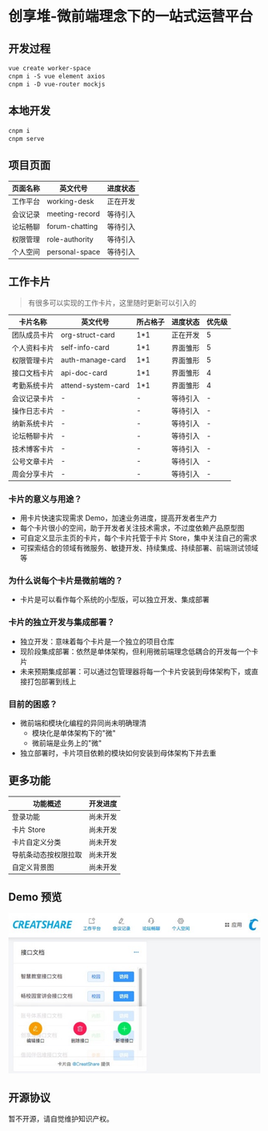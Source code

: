 # 创享堆-微前端理念下的一站式运营平台

## 开发过程

```
vue create worker-space
cnpm i -S vue element axios
cnpm i -D vue-router mockjs
```

## 本地开发

```
cnpm i
cnpm serve
```

## 项目页面

|页面名称|英文代号|进度状态|
|----|----|----|
|工作平台|working-desk|正在开发|
|会议记录|meeting-record|等待引入|
|论坛畅聊|forum-chatting|等待引入|
|权限管理|role-authority|等待引入|
|个人空间|personal-space|等待引入|

## 工作卡片

> 有很多可以实现的工作卡片，这里随时更新可以引入的

|卡片名称|英文代号|所占格子|进度状态|优先级|
|----|----|----|----|----|
|团队成员卡片|org-struct-card|1*1|正在开发|5|
|个人资料卡片|self-info-card|1*1|界面雏形|5|
|权限管理卡片|auth-manage-card|1*1|界面雏形|5|
|接口文档卡片|api-doc-card|1*1|界面雏形|4|
|考勤系统卡片|attend-system-card|1*1|界面雏形|4|
|会议记录卡片|-|-|等待引入|-|
|操作日志卡片|-|-|等待引入|-|
|纳新系统卡片|-|-|等待引入|-|
|论坛畅聊卡片|-|-|等待引入|-|
|技术博客卡片|-|-|等待引入|-|
|公号文章卡片|-|-|等待引入|-|
|周会分享卡片|-|-|等待引入|-|

### 卡片的意义与用途？

* 用卡片快速实现需求 Demo，加速业务进度，提高开发者生产力
* 每个卡片很小的空间，助于开发者关注技术需求，不过度依赖产品原型图
* 可自定义显示主页的卡片，每个卡片托管于卡片 Store，集中关注自己的需求
* 可探索结合的领域有微服务、敏捷开发、持续集成、持续部署、前端测试领域等

### 为什么说每个卡片是微前端的？

* 卡片是可以看作每个系统的小型版，可以独立开发、集成部署

### 卡片的独立开发与集成部署？

* 独立开发：意味着每个卡片是一个独立的项目仓库
* 现阶段集成部署：依然是单体架构，但利用微前端理念低耦合的开发每一个卡片
* 未来预期集成部署：可以通过包管理器将每一个卡片安装到母体架构下，或直接打包部署到线上

### 目前的困惑？

* 微前端和模块化编程的异同尚未明确理清
  * 模块化是单体架构下的"微"
  * 微前端是业务上的"微"
* 独立部署时，卡片项目依赖的模块如何安装到母体架构下并去重

## 更多功能

|功能概述|开发进度|
|----|----|
|登录功能|尚未开发|
|卡片 Store|尚未开发|
|卡片自定义分类|尚未开发|
|导航条动态按权限拉取|尚未开发|
|自定义背景图|尚未开发|

## Demo 预览

![](./src/assets/demo.png)

## 开源协议

暂不开源，请自觉维护知识产权。